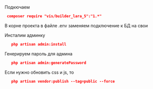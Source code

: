 Подкючаем 
```json
 composer require "vis/builder_lara_5":"1.*"
```
В корне проекта в файле .env заменяем подключение к БД на свои

Инсталим админку
```json
   php artisan admin:install
```
Генерируем пароль для админа
```json
   php artisan admin:generatePassword
```

Если нужно обновить css и js, то
```json
   php artisan vendor:publish --tag=public --force
```